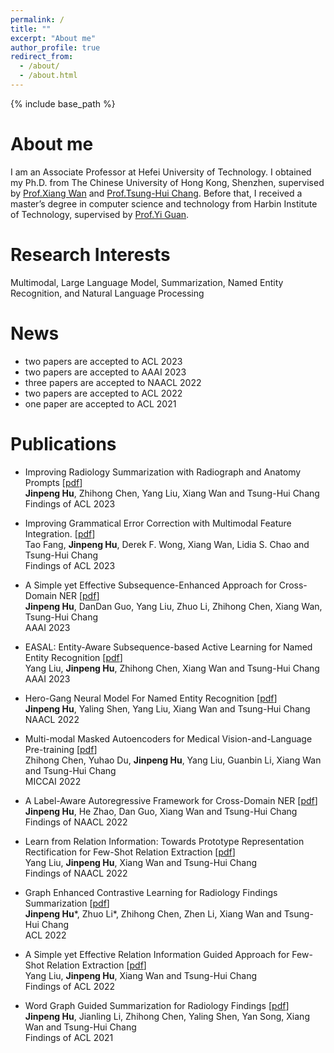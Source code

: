 ```yaml
---
permalink: /
title: ""
excerpt: "About me"
author_profile: true
redirect_from: 
  - /about/
  - /about.html
---
```


{% include base_path %}

About me
======
I am an Associate Professor at Hefei University of Technology. I obtained my Ph.D. from The Chinese University of Hong Kong, Shenzhen, supervised by [Prof.Xiang Wan](https://sds.cuhk.edu.cn/teacher/406) and [Prof.Tsung-Hui Chang](https://myweb.cuhk.edu.cn/changtsunghui/Home). 
Before that, I received a master’s degree in computer science and technology from Harbin Institute of Technology, supervised by [Prof.Yi Guan](http://homepage.hit.edu.cn/guanyi).

Research Interests
======
Multimodal, Large Language Model, Summarization, Named Entity Recognition, and Natural Language Processing

News
======
* two papers are accepted to ACL 2023
* two papers are accepted to AAAI 2023
* three papers are accepted to NAACL 2022
* two papers are accepted to ACL 2022
* one paper are accepted to ACL 2021


Publications
======
* Improving Radiology Summarization with Radiograph and Anatomy Prompts [[pdf](https://arxiv.org/pdf/2210.08303.pdf)] <br>
  **Jinpeng Hu**, Zhihong Chen, Yang Liu, Xiang Wan and Tsung-Hui Chang <br>
  Findings of ACL 2023 

* Improving Grammatical Error Correction with Multimodal Feature Integration. [[pdf](https://aclanthology.org/2023.findings-acl.594.pdf)] <br>
  Tao Fang, **Jinpeng Hu**, Derek F. Wong, Xiang Wan, Lidia S. Chao and Tsung-Hui Chang <br>
  Findings of ACL 2023 

* A Simple yet Effective Subsequence-Enhanced Approach for Cross-Domain NER [[pdf](https://ojs.aaai.org/index.php/AAAI/article/view/26515)] <br>
  **Jinpeng Hu**, DanDan Guo, Yang Liu, Zhuo Li, Zhihong Chen, Xiang Wan, Tsung-Hui Chang <br>
  AAAI 2023

* EASAL: Entity-Aware Subsequence-based Active Learning for Named Entity Recognition [[pdf](https://ojs.aaai.org/index.php/AAAI/article/view/26069)] <br>
  Yang Liu, **Jinpeng Hu**, Zhihong Chen, Xiang Wan and Tsung-Hui Chang <br>
  AAAI 2023
  
* Hero-Gang Neural Model For Named Entity Recognition [[pdf](https://arxiv.org/pdf/2205.07177.pdf)] <br>
  **Jinpeng Hu**, Yaling Shen, Yang Liu, Xiang Wan and Tsung-Hui Chang <br>
  NAACL 2022 

* Multi-modal Masked Autoencoders for Medical Vision-and-Language Pre-training [[pdf](https://arxiv.org/pdf/2209.07098)] <br>
  Zhihong Chen, Yuhao Du, **Jinpeng Hu**, Yang Liu, Guanbin Li, Xiang Wan and Tsung-Hui Chang <br>
  MICCAI 2022 

* A Label-Aware Autoregressive Framework for Cross-Domain NER [[pdf](https://aclanthology.org/2022.findings-naacl.171.pdf)] <br>
  **Jinpeng Hu**, He Zhao, Dan Guo, Xiang Wan and Tsung-Hui Chang <br>
  Findings of NAACL 2022

* Learn from Relation Information: Towards Prototype Representation Rectification for Few-Shot Relation Extraction [[pdf](https://aclanthology.org/2022.findings-naacl.139.pdf)] <br>
  Yang Liu, **Jinpeng Hu**, Xiang Wan and Tsung-Hui Chang <br>
  Findings of NAACL 2022

* Graph Enhanced Contrastive Learning for Radiology Findings Summarization [[pdf](https://arxiv.org/pdf/2204.00203.pdf)] <br>
  **Jinpeng Hu***, Zhuo Li*, Zhihong Chen, Zhen Li, Xiang Wan and Tsung-Hui Chang <br>
  ACL 2022

* A Simple yet Effective Relation Information Guided Approach for Few-Shot Relation Extraction [[pdf](https://arxiv.org/pdf/2205.09536.pdf)] <br>
  Yang Liu, **Jinpeng Hu**, Xiang Wan and Tsung-Hui Chang <br>
  Findings of ACL 2022

* Word Graph Guided Summarization for Radiology Findings [[pdf](https://arxiv.org/pdf/2112.09925.pdf)] <br>
  **Jinpeng Hu**, Jianling Li, Zhihong Chen, Yaling Shen, Yan Song, Xiang Wan and Tsung-Hui Chang <br>
  Findings of ACL 2021